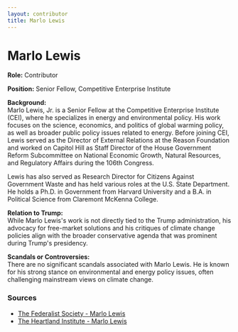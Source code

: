 ```yaml
---
layout: contributor  
title: Marlo Lewis
---
```


# Marlo Lewis

**Role:** Contributor

**Position:** Senior Fellow, Competitive Enterprise Institute

**Background:**  
Marlo Lewis, Jr. is a Senior Fellow at the Competitive Enterprise Institute (CEI), where he specializes in energy and environmental policy. His work focuses on the science, economics, and politics of global warming policy, as well as broader public policy issues related to energy. Before joining CEI, Lewis served as the Director of External Relations at the Reason Foundation and worked on Capitol Hill as Staff Director of the House Government Reform Subcommittee on National Economic Growth, Natural Resources, and Regulatory Affairs during the 106th Congress.

Lewis has also served as Research Director for Citizens Against Government Waste and has held various roles at the U.S. State Department. He holds a Ph.D. in Government from Harvard University and a B.A. in Political Science from Claremont McKenna College.

**Relation to Trump:**  
While Marlo Lewis's work is not directly tied to the Trump administration, his advocacy for free-market solutions and his critiques of climate change policies align with the broader conservative agenda that was prominent during Trump's presidency.

**Scandals or Controversies:**  
There are no significant scandals associated with Marlo Lewis. He is known for his strong stance on environmental and energy policy issues, often challenging mainstream views on climate change.

### Sources
- [The Federalist Society - Marlo Lewis](https://fedsoc.org/contributors/marlo-lewis)
- [The Heartland Institute - Marlo Lewis](https://heartland.org/about-us/who-we-are/marlo-lewis/)
